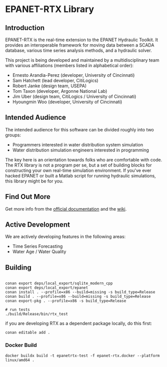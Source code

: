 EPANET-RTX Library
==================

Introduction
------------
EPANET-RTX is the real-time extension to the EPANET Hydraulic Toolkit. It provides an interoperable framework for moving data between a SCADA database, various time series analysis methods, and a hydraulic solver.

This project is being developed and maintained by a multidisciplinary team with various affiliations (members listed in alphabetical order):
 
 - Ernesto Arandia-Perez (developer, University of Cincinnati)
 - Sam Hatchett (lead developer, CitiLogics)
 - Robert Janke (design team, USEPA)
 - Tom Taxon (developer, Argonne National Lab)
 - Jim Uber (design team, CitiLogics / University of Cincinnati)
 - Hyoungmin Woo (developer, University of Cincinnati)
 
Intended Audience
-----------------
 The intended audience for this software can be divided roughly into two groups:
 
 - Programmers interested in water distribution system simulation
 - Water distribution simulation engineers interested in programming
 
 The key here is an orientation towards folks who are comfortable with code. The RTX library is not a program per se, but a set of building blocks for constructing your own real-time simulation environment. If you've ever hacked EPANET or built a Matlab script for running hydraulic simulations, this library might be for you.
 
Find Out More
------------------ 
Get more info from the [official documentation](http://OpenWaterAnalytics.github.com/epanet-rtx/) and the [wiki](https://github.com/OpenWaterAnalytics/epanet-rtx/wiki).

Active Development
------------------
We are actively developing features in the following areas:
- Time Series Forecasting
- Water Age / Water Quality


Building
--------

```

conan export deps/local_export/sqlite_modern_cpp
conan export deps/local_export/epanet
conan install . --profile=x86 --build=missing -s build_type=Release
conan build . --profile=x86 --build=missing -s build_type=Release
conan export-pkg . --profile=x86 -s build_type=Release

# run tests
./build/Release/bin/rtx_test
```

if you are developing RTX as a dependent package locally, do this first:

```
conan editable add .

```

### Docker Build

```
docker buildx build -t epanetrtx-test -f epanet-rtx.docker --platform linux/amd64 .
```
